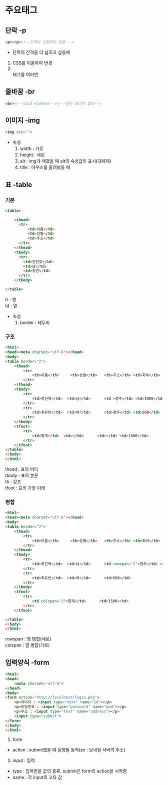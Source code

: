 # 주요태그
## 단락 -p
```HTML
<p></p><!--간격이 고정되어 있음 -->
```
- 단락의 간격을 더 넓히고 싶을때
1. CSS를 이용하여 변경
2. <br>태그를 여러번
## 줄바꿈 -br
```HTML
<br><!--void element--><!--닫는 태그가 없다-->
```
## 이미지 -img
```HTML
<img src="">
```
- 속성
  1. width : 가로
  2. height : 세로
  3. alt : img가 깨졌을 때 alt의 속성값이 표시(대체제)
  4. title : 마우스를 올려놨을 때
## 표 -table
### 기본
```HTML
<table>

    <thead>
      <tr>
          <td>이름</td>
          <td>성별</td>
          <td>주소</td>
      </tr>
    </thead>
    <tbody>
      <tr>
        <td>전진호</td>
        <td>남</td>
        <td>강원</td>
      </tr>
    </tbody>

</table>
```
tr : 행  
td : 열

- 속성
  1. border : 테두리
### 구조
```HTML
<html>
<head><meta charset="utf-8"></head>
<body>
<table border="2">
    <thead>
        <tr>
            <th>이름</th>     <th>성별</th>   <th>주소</th> <th>회비</th>
        </tr>
    </thead>
    <tbody>
        <tr>
            <td>최진혁</td>  <td>남</td>      <td >청주</td> <td>1000</td>
        </tr>
        <tr>
            <td>최유빈</td>  <td>여</td>      <td>청주</td> <td>500</td>
        </tr>
    </tbody>
    <tfoot>
        <tr>
            <td>합계</td>  <td></td>      <td></td> <td>1500</td>
        </tr>
    </tfoot>
</table>
</body>
</html>
```
thead : 표의 머리  
tbody : 표의 본문  
th : 강조  
tfoot : 표의 가장 아래  
### 병합
```HTML
<html>
<head><meta charset="utf-8"></head>
<body>
<table border="2">
    <thead>
        <tr>
            <th>이름</th>     <th>성별</th>   <th>주소</th> <th>회비</th>
        </tr>
    </thead>
    <tbody>
        <tr>
            <td>최진혁</td>  <td>남</td>      <td rowspan="2">청주</td> <td>1000</td>
        </tr>
        <tr>
            <td>최유빈</td>  <td>여</td>      <td>500</td>
        </tr>
    </tbody>
    <tfoot>
        <tr>
            <td colspan="3">합계</td>      <td>1500</td>
        </tr>
    </tfoot>

</table>
</body>
</html>
```
rowspan : 행 병합(세로)  
colspan : 열 병합(가로)
## 입력양식 -form
```HTML
<html>
<head>
    <meta charset="utf-8">
</head>
<body>
<form action="http://localhost/login.php">
    <p>아이디 : <input type="text" name="id"></p>
    <p>비밀번호 : <input type="password" name="pwd"></p>
    <p>주소 : <input type="text" name="address"></p>
    <input type="submit">
</form>
</body>
</html>
```
1. form
- action : submit했을 때 실행될 동작(ex : 보내질 서버의 주소)
2. input : 입력
- type : 입력받을 값의 종류, submit은 form의 action을 시작함
- name : 각 input의 고유 값
